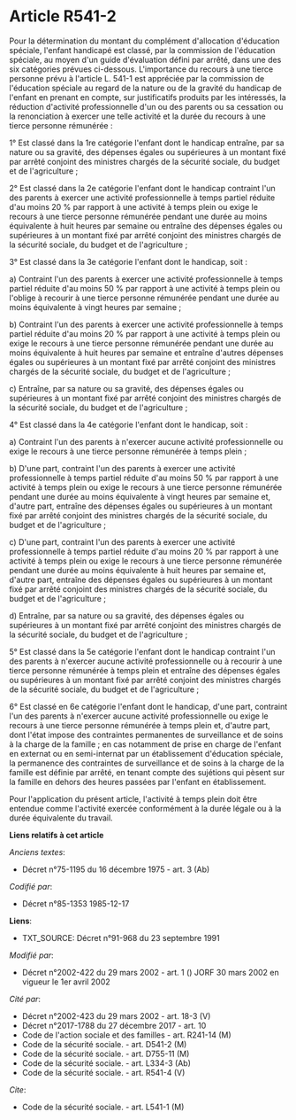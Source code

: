 # Article R541-2

Pour la détermination du montant du complément d'allocation d'éducation spéciale, l'enfant handicapé est classé, par la
commission de l'éducation spéciale, au moyen d'un guide d'évaluation défini par arrêté, dans une des six catégories prévues
ci-dessous. L'importance du recours à une tierce personne prévu à l'article L. 541-1 est appréciée par la commission de
l'éducation spéciale au regard de la nature ou de la gravité du handicap de l'enfant en prenant en compte, sur justificatifs
produits par les intéressés, la réduction d'activité professionnelle d'un ou des parents ou sa cessation ou la renonciation à
exercer une telle activité et la durée du recours à une tierce personne rémunérée :

1° Est classé dans la 1re catégorie l'enfant dont le handicap entraîne, par sa nature ou sa gravité, des dépenses égales ou
supérieures à un montant fixé par arrêté conjoint des ministres chargés de la sécurité sociale, du budget et de
l'agriculture ;

2° Est classé dans la 2e catégorie l'enfant dont le handicap contraint l'un des parents à exercer une activité
professionnelle à temps partiel réduite d'au moins 20 % par rapport à une activité à temps plein ou exige le recours à une
tierce personne rémunérée pendant une durée au moins équivalente à huit heures par semaine ou entraîne des dépenses égales ou
supérieures à un montant fixé par arrêté conjoint des ministres chargés de la sécurité sociale, du budget et de
l'agriculture ;

3° Est classé dans la 3e catégorie l'enfant dont le handicap, soit :

a) Contraint l'un des parents à exercer une activité professionnelle à temps partiel réduite d'au moins 50 % par rapport à
une activité à temps plein ou l'oblige à recourir à une tierce personne rémunérée pendant une durée au moins équivalente à
vingt heures par semaine ;

b) Contraint l'un des parents à exercer une activité professionnelle à temps partiel réduite d'au moins 20 % par rapport à
une activité à temps plein ou exige le recours à une tierce personne rémunérée pendant une durée au moins équivalente à huit
heures par semaine et entraîne d'autres dépenses égales ou supérieures à un montant fixé par arrêté conjoint des ministres
chargés de la sécurité sociale, du budget et de l'agriculture ;

c) Entraîne, par sa nature ou sa gravité, des dépenses égales ou supérieures à un montant fixé par arrêté conjoint des
ministres chargés de la sécurité sociale, du budget et de l'agriculture ;

4° Est classé dans la 4e catégorie l'enfant dont le handicap, soit :

a) Contraint l'un des parents à n'exercer aucune activité professionnelle ou exige le recours à une tierce personne rémunérée
à temps plein ;

b) D'une part, contraint l'un des parents à exercer une activité professionnelle à temps partiel réduite d'au moins 50 % par
rapport à une activité à temps plein ou exige le recours à une tierce personne rémunérée pendant une durée au moins
équivalente à vingt heures par semaine et, d'autre part, entraîne des dépenses égales ou supérieures à un montant fixé par
arrêté conjoint des ministres chargés de la sécurité sociale, du budget et de l'agriculture ;

c) D'une part, contraint l'un des parents à exercer une activité professionnelle à temps partiel réduite d'au moins 20 % par
rapport à une activité à temps plein ou exige le recours à une tierce personne rémunérée pendant une durée au moins
équivalente à huit heures par semaine et, d'autre part, entraîne des dépenses égales ou supérieures à un montant fixé par
arrêté conjoint des ministres chargés de la sécurité sociale, du budget et de l'agriculture ;

d) Entraîne, par sa nature ou sa gravité, des dépenses égales ou supérieures à un montant fixé par arrêté conjoint des
ministres chargés de la sécurité sociale, du budget et de l'agriculture ;

5° Est classé dans la 5e catégorie l'enfant dont le handicap contraint l'un des parents à n'exercer aucune activité
professionnelle ou à recourir à une tierce personne rémunérée à temps plein et entraîne des dépenses égales ou supérieures à
un montant fixé par arrêté conjoint des ministres chargés de la sécurité sociale, du budget et de l'agriculture ;

6° Est classé en 6e catégorie l'enfant dont le handicap, d'une part, contraint l'un des parents à n'exercer aucune activité
professionnelle ou exige le recours à une tierce personne rémunérée à temps plein et, d'autre part, dont l'état impose des
contraintes permanentes de surveillance et de soins à la charge de la famille ; en cas notamment de prise en charge de
l'enfant en externat ou en semi-internat par un établissement d'éducation spéciale, la permanence des contraintes de
surveillance et de soins à la charge de la famille est définie par arrêté, en tenant compte des sujétions qui pèsent sur la
famille en dehors des heures passées par l'enfant en établissement.

Pour l'application du présent article, l'activité à temps plein doit être entendue comme l'activité exercée conformément à la
durée légale ou à la durée équivalente du travail.

**Liens relatifs à cet article**

_Anciens textes_:

  - Décret n°75-1195 du 16 décembre 1975 - art. 3 (Ab)

_Codifié par_:

  - Décret n°85-1353 1985-12-17

**Liens**:

  - TXT_SOURCE: Décret n°91-968 du 23 septembre 1991

_Modifié par_:

  - Décret n°2002-422 du 29 mars 2002 - art. 1 () JORF 30 mars 2002 en vigueur le 1er avril 2002

_Cité par_:

  - Décret n°2002-423 du 29 mars 2002 - art. 18-3 (V)
  - Décret n°2017-1788 du 27 décembre 2017 - art. 10
  - Code de l'action sociale et des familles - art. R241-14 (M)
  - Code de la sécurité sociale. - art. D541-2 (M)
  - Code de la sécurité sociale. - art. D755-11 (M)
  - Code de la sécurité sociale. - art. L334-3 (Ab)
  - Code de la sécurité sociale. - art. R541-4 (V)

_Cite_:

  - Code de la sécurité sociale. - art. L541-1 (M)
